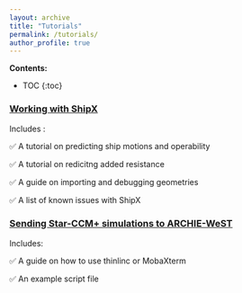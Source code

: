 ```yaml
---
layout: archive
title: "Tutorials"
permalink: /tutorials/
author_profile: true
---
```


**Contents:**
* TOC
{:toc}


### [Working with ShipX](https://momchil-terziev.github.io/resources/Working-with-shipx-title)
Includes :

✅ A tutorial on predicting ship motions and operability

✅ A tutorial on redicitng added resistance

✅ A guide on importing and debugging geometries

✅ A list of known issues with ShipX

### [Sending Star-CCM+ simulations to ARCHIE-WeST](https//:momchil-terziev.github.io/resources/Using-script-files-in-Star-CCM+)
Includes:

✅ A guide on how to use thinlinc or MobaXterm

✅ An example script file

